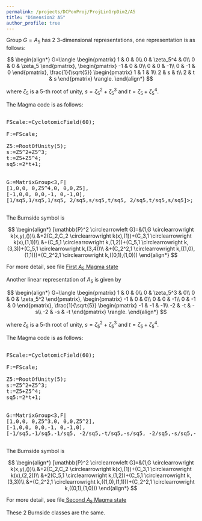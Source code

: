 ```yaml
---
permalink: /projects/DCPonProj/ProjLinGrpDim2/A5
title: "Dimension2 A5"
author_profile: true
---
```


Group $G=A_5$ has 2 3-dimensional representations, one representation is as follows:

$$
\begin{align*}
G=\langle
\begin{pmatrix}
1 & 0 & 0\\
0 & \zeta_5^4 & 0\\
0 & 0 & \zeta_5
\end{pmatrix},
\begin{pmatrix}
-1 & 0 & 0\\
0 & 0 & -1\\
0 & -1 & 0
\end{pmatrix},
\frac{1}{\sqrt{5}}
\begin{pmatrix}
1 & 1 & 1\\
2 & s & t\\
2 & t & s
\end{pmatrix}
\rangle.
\end{align*}
$$

where $\zeta_5$ is a 5-th root of unity, $s=\zeta_5^2+\zeta_5^3$ and $t=\zeta_5+\zeta_5^4$.

The Magma code is as follows:
<pre>

FScale:=CyclotomicField(60);

F:=FScale;

Z5:=RootOfUnity(5);
s:=Z5^2+Z5^3;
t:=Z5+Z5^4;
sq5:=2*t+1;


G:=MatrixGroup<3,F|
[1,0,0, 0,Z5^4,0, 0,0,Z5],
[-1,0,0, 0,0,-1, 0,-1,0],
[1/sq5,1/sq5,1/sq5, 2/sq5,s/sq5,t/sq5, 2/sq5,t/sq5,s/sq5]>;

</pre>

The Burnside symbol is

$$
\begin{align*}
[\mathbb{P}^2 \circlearrowleft G]=&(1,G \circlearrowright k(x,y),())\\
&+2(C_2,C_2 \circlearrowright k(x),(1))+(C_3,1 \circlearrowright k(x),(1,1))\\
&+(C_5,1 \circlearrowright k,(1,2))+(C_5,1 \circlearrowright k,(3,3))+(C_5,1 \circlearrowright k,(3,4))\\
&+(C_2^2,1 \circlearrowright k,((1,0),(1,1)))+(C_2^2,1 \circlearrowright k,((0,1),(1,0)))
\end{align*}
$$

For more detail, see file <a href="https://kaiqi-yang1994.github.io/files/DCPonProj/Dim2A51" download> First $A_5$ Magma state</a>


Another linear representation of $A_5$ is given by

$$
\begin{align*}
G=\langle
\begin{pmatrix}
1 & 0 & 0\\
0 & \zeta_5^3 & 0\\
0 & 0 & \zeta_5^2
\end{pmatrix},
\begin{pmatrix}
-1 & 0 & 0\\
0 & 0 & -1\\
0 & -1 & 0
\end{pmatrix},
\frac{1}{\sqrt{5}}
\begin{pmatrix}
-1 & -1 & -1\\
-2 & -t & -s\\
-2 & -s & -t
\end{pmatrix}
\rangle.
\end{align*}
$$

where $\zeta_5$ is a 5-th root of unity, $s=\zeta_5^2+\zeta_5^3$ and $t=\zeta_5+\zeta_5^4$.


The Magma code is as follows:
<pre>

FScale:=CyclotomicField(60);

F:=FScale;

Z5:=RootOfUnity(5);
s:=Z5^2+Z5^3;
t:=Z5+Z5^4;
sq5:=2*t+1;


G:=MatrixGroup<3,F|
[1,0,0, 0,Z5^3,0, 0,0,Z5^2],
[-1,0,0, 0,0,-1, 0,-1,0],
[-1/sq5,-1/sq5,-1/sq5, -2/sq5,-t/sq5,-s/sq5, -2/sq5,-s/sq5,-t/sq5]>;

</pre>

The Burnside symbol is

$$
\begin{align*}
[\mathbb{P}^2 \circlearrowleft G]=&(1,G \circlearrowright k(x,y),())\\
&+2(C_2,C_2 \circlearrowright k(x),(1))+(C_3,1 \circlearrowright k(x),(2,2))\\
&+2(C_5,1 \circlearrowright k,(1,2))+(C_5,1 \circlearrowright k,(3,3))\\
&+(C_2^2,1 \circlearrowright k,((1,0),(1,1)))+(C_2^2,1 \circlearrowright k,((0,1),(1,0)))
\end{align*}
$$


For more detail, see file<a href="https://kaiqi-yang1994.github.io/files/DCPonProj/Dim2A52" download> Second $A_5$ Magma state</a>

These 2 Burnside classes are the same.